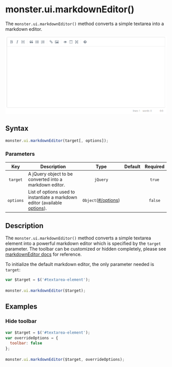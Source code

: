 # monster.ui.markdownEditor()
The `monster.ui.markdownEditor()` method converts a simple textarea into a markdown editor.

![](images/markdownEditor-preview.png)

## Syntax
```javascript
monster.ui.markdownEditor(target[, options]);
```

### Parameters

Key | Description | Type | Default | Required
:-: | --- | :-: | :-: | :-:
`target` | A jQuery object to be converted into a markdown editor. | `jQuery` | | `true`
`options` | List of options used to instantiate a markdown editor (available [options](https://github.com/sparksuite/simplemde-markdown-editor#configuration)). | `Object`([#/options](#options)) | | `false`

## Description
The `monster.ui.markdownEditor()` method converts a simple textarea element into a powerful markdown editor which is specified by the `target` parameter. The toolbar can be customized or hidden completely, please see [markdownEditor docs](https://simplemde.com/) for reference.

To initialize the default markdown editor, the only parameter needed is `target`:
```javascript
var $target = $('#textarea-element');

monster.ui.markdownEditor($target);
```

## Examples
### Hide toolbar
```javascript
var $target = $('#textarea-element');
var overrideOptions = {
  toolbar: false
};

monster.ui.markdownEditor($target, overrideOptions);
```

[markdownEditor]: (https://simplemde.com/)
